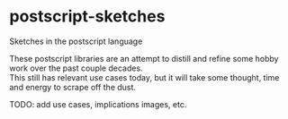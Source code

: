 # postscript-sketches
Sketches in the postscript language

These postscript libraries are an attempt to distill and refine some hobby work over the past couple decades.  
This still has relevant use cases today, but it will take some thought, time and energy to scrape off the dust.

TODO:  add use cases, implications images, etc.
